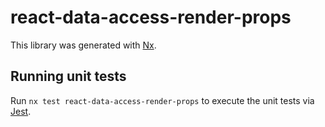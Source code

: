 # react-data-access-render-props

This library was generated with [Nx](https://nx.dev).

## Running unit tests

Run `nx test react-data-access-render-props` to execute the unit tests via [Jest](https://jestjs.io).
